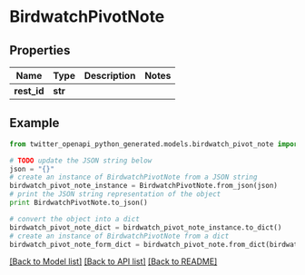 # BirdwatchPivotNote


## Properties
Name | Type | Description | Notes
------------ | ------------- | ------------- | -------------
**rest_id** | **str** |  | 

## Example

```python
from twitter_openapi_python_generated.models.birdwatch_pivot_note import BirdwatchPivotNote

# TODO update the JSON string below
json = "{}"
# create an instance of BirdwatchPivotNote from a JSON string
birdwatch_pivot_note_instance = BirdwatchPivotNote.from_json(json)
# print the JSON string representation of the object
print BirdwatchPivotNote.to_json()

# convert the object into a dict
birdwatch_pivot_note_dict = birdwatch_pivot_note_instance.to_dict()
# create an instance of BirdwatchPivotNote from a dict
birdwatch_pivot_note_form_dict = birdwatch_pivot_note.from_dict(birdwatch_pivot_note_dict)
```
[[Back to Model list]](../README.md#documentation-for-models) [[Back to API list]](../README.md#documentation-for-api-endpoints) [[Back to README]](../README.md)


